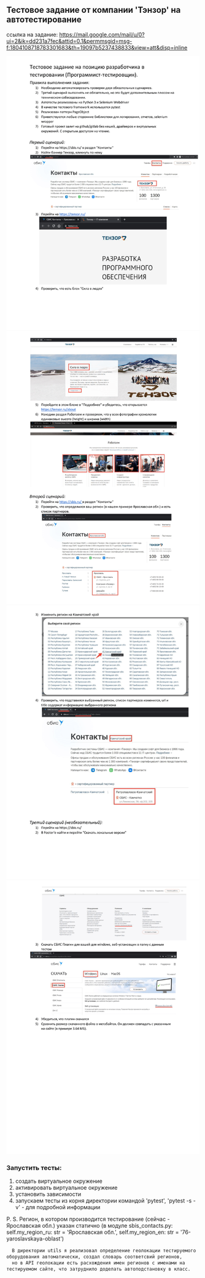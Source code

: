 ## Тестовое задание от компании 'Тэнзор' на автотестирование

ссылка
на задание: https://mail.google.com/mail/u/0?ui=2&ik=dd231a7fec&attid=0.1&permmsgid=msg-f:1804108718783301683&th=19097b5237438833&view=att&disp=inline

![Page 1](task/1.png)
![Page 2](task/2.png)
![Page 3](task/3.png)
![Page 4](task/4.png)


### Запустить тесты: 
1. создать виртуальное окружение 
2. активировать виртуальное окружение
3. установить зависимости
4. запускаем тесты из корня директории командой 'pytest', 
'pytest -s -v' - для подробной информации


P. S. Регион, в котором производится тестирование (сейчас - Ярославская обл.)
      указан статично (в модуле sbis_contacts.py: self.my_region_ru: str = 'Ярославская обл.', self.my_region_en: str = '76-yaroslavskaya-oblast')


      В директории utils я реализовал определение геолокации тестируемого оборудования автоматически, создал словарь соответсвий регионов, 
      но в API геолокации есть расхождения имен регионов с именами на тестируемом сайте, что затруднило доделать автоподстановку в класс.
